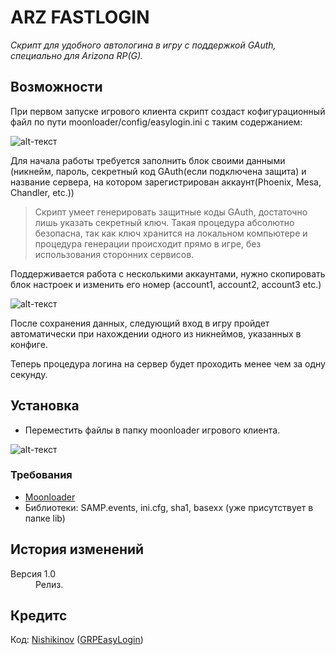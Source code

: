 # ARZ FASTLOGIN
*Скрипт для удобного автологина в игру с поддержкой GAuth, специально для Arizona RP(G).*

## Возможности
При первом запуске игрового клиента скрипт создаст кофигурационный файл по пути moonloader/config/easylogin.ini с таким содержанием:

![alt-текст](https://me.rf0x3d.su/MTA4NzI%3D%3Ea3d3.png "Дефолтный файл")

Для начала работы требуется заполнить блок своими данными (никнейм, пароль, секретный код GAuth(если подключена защита) и название сервера, на котором зарегистрирован аккаунт(Phoenix, Mesa, Chandler, etc.))
> Скрипт умеет генерировать защитные коды GAuth, достаточно лишь указать секретный ключ. Такая процедура абсолютно безопасна, так как ключ хранится на локальном компьютере и процедура генерации происходит прямо в игре, без использования сторонних сервисов.

Поддерживается работа с несколькими аккаунтами, нужно скопировать блок настроек и изменить его номер (account1, account2, account3 etc.)

![alt-текст](https://me.rf0x3d.su/MTA4NzE%3D%3E7a9b.png "Поддержка мультиаккаунтов")

После сохранения данных, следующий вход в игру пройдет автоматически при нахождении одного из никнеймов, указанных в конфиге.

Теперь процедура логина на сервер будет проходить менее чем за одну секунду.


## Установка

- Переместить файлы в папку moonloader игрового клиента.

![alt-текст](https://me.rf0x3d.su/MTA4NzA%3D%3E297a.png "Как оно должно выглядеть в папке")

### Требования

- [Moonloader](https://blast.hk/threads/13305/)
- Библиотеки: SAMP.events, ini.cfg, sha1, basexx (уже присутствует в папке lib)

## История изменений

<dl>
  <dt>Версия 1.0</dt>
  <dd>Релиз.</dd>
</dl>

## Кредитс

Код: [Nishikinov](https://github.com/Nishikinov) ([GRPEasyLogin](https://github.com/Nishikinov/GRPEasyLogin))